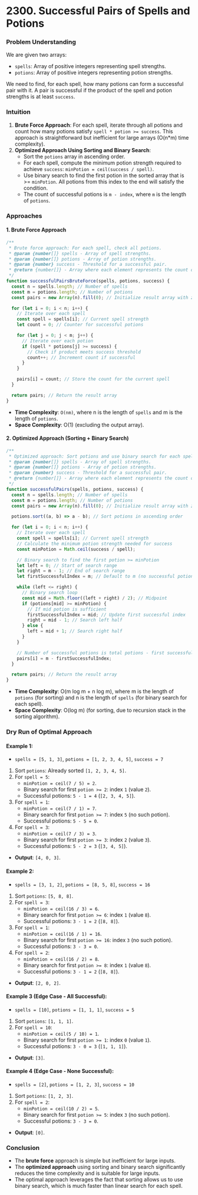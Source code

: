 # 2300. Successful Pairs of Spells and Potions

### **Problem Understanding**

We are given two arrays:

- `spells`: Array of positive integers representing spell strengths.
- `potions`: Array of positive integers representing potion strengths.

We need to find, for each spell, how many potions can form a successful pair with it. A pair is successful if the product of the spell and potion strengths is at least `success`.

### **Intuition**

1. **Brute Force Approach**: For each spell, iterate through all potions and count how many potions satisfy `spell * potion >= success`. This approach is straightforward but inefficient for large arrays (O(n\*m) time complexity).
2. **Optimized Approach Using Sorting and Binary Search**:
   - Sort the `potions` array in ascending order.
   - For each spell, compute the minimum potion strength required to achieve `success`: `minPotion = ceil(success / spell)`.
   - Use binary search to find the first potion in the sorted array that is >= `minPotion`. All potions from this index to the end will satisfy the condition.
   - The count of successful potions is `m - index`, where `m` is the length of `potions`.

### **Approaches**

#### **1. Brute Force Approach**

```javascript
/**
 * Brute force approach: For each spell, check all potions.
 * @param {number[]} spells - Array of spell strengths.
 * @param {number[]} potions - Array of potion strengths.
 * @param {number} success - Threshold for a successful pair.
 * @return {number[]} - Array where each element represents the count of successful potions for the corresponding spell.
 */
function successfulPairsBruteForce(spells, potions, success) {
  const n = spells.length; // Number of spells
  const m = potions.length; // Number of potions
  const pairs = new Array(n).fill(0); // Initialize result array with zeros

  for (let i = 0; i < n; i++) {
    // Iterate over each spell
    const spell = spells[i]; // Current spell strength
    let count = 0; // Counter for successful potions

    for (let j = 0; j < m; j++) {
      // Iterate over each potion
      if (spell * potions[j] >= success) {
        // Check if product meets success threshold
        count++; // Increment count if successful
      }
    }

    pairs[i] = count; // Store the count for the current spell
  }

  return pairs; // Return the result array
}
```

- **Time Complexity**: `O(nm)`, where n is the length of `spells` and m is the length of `potions`.
- **Space Complexity**: O(1) (excluding the output array).

#### **2. Optimized Approach (Sorting + Binary Search)**

```javascript
/**
 * Optimized approach: Sort potions and use binary search for each spell.
 * @param {number[]} spells - Array of spell strengths.
 * @param {number[]} potions - Array of potion strengths.
 * @param {number} success - Threshold for a successful pair.
 * @return {number[]} - Array where each element represents the count of successful potions for the corresponding spell.
 */
function successfulPairs(spells, potions, success) {
  const n = spells.length; // Number of spells
  const m = potions.length; // Number of potions
  const pairs = new Array(n).fill(0); // Initialize result array with zeros

  potions.sort((a, b) => a - b); // Sort potions in ascending order

  for (let i = 0; i < n; i++) {
    // Iterate over each spell
    const spell = spells[i]; // Current spell strength
    // Calculate the minimum potion strength needed for success
    const minPotion = Math.ceil(success / spell);

    // Binary search to find the first potion >= minPotion
    let left = 0; // Start of search range
    let right = m - 1; // End of search range
    let firstSuccessfulIndex = m; // Default to m (no successful potions)

    while (left <= right) {
      // Binary search loop
      const mid = Math.floor((left + right) / 2); // Midpoint
      if (potions[mid] >= minPotion) {
        // If mid potion is sufficient
        firstSuccessfulIndex = mid; // Update first successful index
        right = mid - 1; // Search left half
      } else {
        left = mid + 1; // Search right half
      }
    }

    // Number of successful potions is total potions - first successful index
    pairs[i] = m - firstSuccessfulIndex;
  }

  return pairs; // Return the result array
}
```

- **Time Complexity**: O(m log m + n log m), where m is the length of `potions` (for sorting) and n is the length of `spells` (for binary search for each spell).
- **Space Complexity**: O(log m) (for sorting, due to recursion stack in the sorting algorithm).

### **Dry Run of Optimal Approach**

#### **Example 1:**

- `spells = [5, 1, 3]`, `potions = [1, 2, 3, 4, 5]`, `success = 7`

1. Sort `potions`: Already sorted `[1, 2, 3, 4, 5]`.
2. For `spell = 5`:
   - `minPotion = ceil(7 / 5) = 2`.
   - Binary search for first `potion >= 2`: index `1` (value `2`).
   - Successful potions: `5 - 1 = 4` (`[2, 3, 4, 5]`).
3. For `spell = 1`:
   - `minPotion = ceil(7 / 1) = 7`.
   - Binary search for first `potion >= 7`: index `5` (no such potion).
   - Successful potions: `5 - 5 = 0`.
4. For `spell = 3`:
   - `minPotion = ceil(7 / 3) = 3`.
   - Binary search for first `potion >= 3`: index `2` (value `3`).
   - Successful potions: `5 - 2 = 3` (`[3, 4, 5]`).

- **Output**: `[4, 0, 3]`.

#### **Example 2:**

- `spells = [3, 1, 2]`, `potions = [8, 5, 8]`, `success = 16`

1. Sort `potions`: `[5, 8, 8]`.
2. For `spell = 3`:
   - `minPotion = ceil(16 / 3) = 6`.
   - Binary search for first `potion >= 6`: index `1` (value `8`).
   - Successful potions: `3 - 1 = 2` (`[8, 8]`).
3. For `spell = 1`:
   - `minPotion = ceil(16 / 1) = 16`.
   - Binary search for first `potion >= 16`: index `3` (no such potion).
   - Successful potions: `3 - 3 = 0`.
4. For `spell = 2`:
   - `minPotion = ceil(16 / 2) = 8`.
   - Binary search for first `potion >= 8`: index `1` (value `8`).
   - Successful potions: `3 - 1 = 2` (`[8, 8]`).

- **Output**: `[2, 0, 2]`.

#### **Example 3 (Edge Case - All Successful):**

- `spells = [10]`, `potions = [1, 1, 1]`, `success = 5`

1. Sort `potions`: `[1, 1, 1]`.
2. For `spell = 10`:
   - `minPotion = ceil(5 / 10) = 1`.
   - Binary search for first `potion >= 1`: index `0` (value `1`).
   - Successful potions: `3 - 0 = 3` (`[1, 1, 1]`).

- **Output**: `[3]`.

#### **Example 4 (Edge Case - None Successful):**

- `spells = [2]`, `potions = [1, 2, 3]`, `success = 10`

1. Sort `potions`: `[1, 2, 3]`.
2. For `spell = 2`:
   - `minPotion = ceil(10 / 2) = 5`.
   - Binary search for first `potion >= 5`: index `3` (no such potion).
   - Successful potions: `3 - 3 = 0`.

- **Output**: `[0]`.

### **Conclusion**

- The **brute force** approach is simple but inefficient for large inputs.
- The **optimized approach** using sorting and binary search significantly reduces the time complexity and is suitable for large inputs.
- The optimal approach leverages the fact that sorting allows us to use binary search, which is much faster than linear search for each spell.
